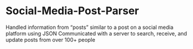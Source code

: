 # Social-Media-Post-Parser

Handled information from “posts” similar to a post on a social media platform using JSON
Communicated with a server to search, receive, and update posts from over 100+ people
